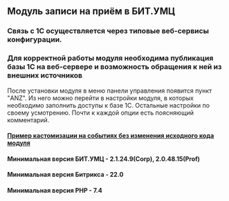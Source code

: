 ## Модуль записи на приём в БИТ.УМЦ

### Связь с 1С осуществляется через типовые веб-сервисы конфигурации.
### Для корректной работы модуля необходима публикация базы 1С на веб-сервере и возможность обращения к ней из внешних источников

После установки модуля в меню панели управления появится пункт "ANZ". 
Из него можно перейти в настройки модуля, в которых необходимо заполнить
доступы к базе 1С. 
Остальные настройки по своему усмотрению. Почти к каждой опции есть поясняющий комментарий.

#### [Пример кастомизации на событиях без изменения исходного кода модуля](https://github.com/alex-nzr/bitrix-umc-appointment-module/tree/customization_example)

#### Минимальная версия БИТ.УМЦ - 2.1.24.9(Corp), 2.0.48.15(Prof)
#### Минимальная версия Битрикса - 22.0
#### Минимальная версия PHP - 7.4
